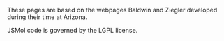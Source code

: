 These pages are based on the webpages Baldwin and Ziegler developed during their time at Arizona.

JSMol code is governed by the LGPL license.
